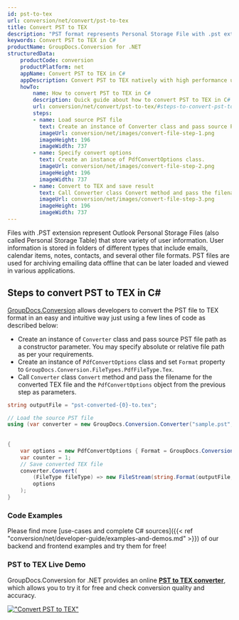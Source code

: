 ```yaml
---
id: pst-to-tex
url: conversion/net/convert/pst-to-tex
title: Convert PST to TEX
description: "PST format represents Personal Storage File with .pst extension. Learn how to convert PST to TEX file programmatically in C# language using GroupDocs.Conversion for .NET library."
keywords: Convert PST to TEX in C#
productName: GroupDocs.Conversion for .NET
structuredData:
    productCode: conversion
    productPlatform: net
    appName: Convert PST to TEX in C#
    appDescription: Convert PST to TEX natively with high performance using C# language and server side GroupDocs.Conversion for .NET APIs, without the use of any software like Microsoft or Open Office.
    howTo:
        name: How to convert PST to TEX in C# 
        description: Quick guide about how to convert PST to TEX in C# with high performance and accuracy.
        url: conversion/net/convert/pst-to-tex/#steps-to-convert-pst-to-tex-in-c
        steps:
        - name: Load source PST file 
          text: Create an instance of Converter class and pass source PST file path as a constructor parameter. You may specify absolute or relative file path as per your requirements. 
          imageUrl: conversion/net/images/convert-file-step-1.png
          imageHeight: 196
          imageWidth: 737
        - name: Specify convert options 
          text: Create an instance of PdfConvertOptions class.
          imageUrl: conversion/net/images/convert-file-step-2.png
          imageHeight: 196
          imageWidth: 737
        - name: Convert to TEX and save result 
          text: Call Converter class Convert method and pass the filename for the converted HTML file and the PdfConvertOptions object from the previous step as parameters.
          imageUrl: conversion/net/images/convert-file-step-3.png
          imageHeight: 196
          imageWidth: 737
---
```


Files with .PST extension represent Outlook Personal Storage Files (also called Personal Storage Table) that store variety of user information. User information is stored in folders of different types that include emails, calendar items, notes, contacts, and several other file formats. PST files are used for archiving emailing data offline that can be later loaded and viewed in various applications.

## Steps to convert PST to TEX in C#

[GroupDocs.Conversion](https://products.groupdocs.com/conversion/net) allows developers to convert the PST file to TEX format in an easy and intuitive way just using a few lines of code as described below:

* Create an instance of `Converter` class and pass source PST file path as a constructor parameter. You may specify absolute or relative file path as per your requirements. 
* Create an instance of `PdfConvertOptions` class and set `Format` property to `GroupDocs.Conversion.FileTypes.PdfFileType.Tex`.
* Call `Converter` class `Convert` method and pass the filename for the converted TEX file and the `PdfConvertOptions` object from the previous step as parameters.

```csharp
string outputFile = "pst-converted-{0}-to.tex";

// Load the source PST file
using (var converter = new GroupDocs.Conversion.Converter("sample.pst", fileType => fileType == PersonalStorageFileType.Pst
                                                                                                    ? new PersonalStorageLoadOptions()
                                                                                                    : null))
{
    var options = new PdfConvertOptions { Format = GroupDocs.Conversion.FileTypes.PdfFileType.Tex };
	var counter = 1;
    // Save converted TEX file
    converter.Convert(
		(FileType fileType) => new FileStream(string.Format(outputFile, counter++), FileMode.Create),
        options
    );            
}
```

### Code Examples

Please find more [use-cases and complete C# sources]({{< ref "conversion/net/developer-guide/examples-and-demos.md" >}}) of our backend and frontend examples and try them for free!

### PST to TEX Live Demo

GroupDocs.Conversion for .NET provides an online [**PST to TEX converter**](https://products.groupdocs.app/conversion/pst-to-tex), which allows you to try it for free and check conversion quality and accuracy.

[!["Convert PST to TEX"](conversion/net/images/convert-to-tex/convert-pst-to-tex.png)](https://products.groupdocs.app/conversion/pst-to-tex)